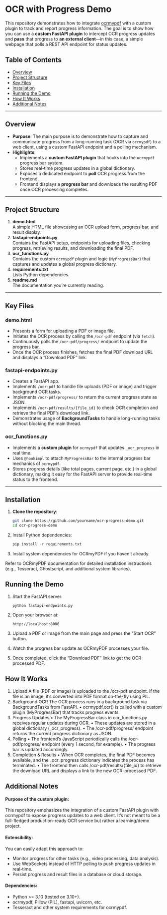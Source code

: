 # OCR with Progress Demo

This repository demonstrates how to integrate [ocrmypdf](https://github.com/ocrmypdf/OCRmyPDF) with a custom plugin to track and report progress information. The goal is to show how you can use a **custom FastAPI plugin** to intercept OCR progress updates and **pass** that progress to **an external client**—in this case, a simple webpage that polls a REST API endpoint for status updates.

## Table of Contents
- [Overview](#overview)
- [Project Structure](#project-structure)
- [Key Files](#key-files)
- [Installation](#installation)
- [Running the Demo](#running-the-demo)
- [How It Works](#how-it-works)
- [Additional Notes](#additional-notes)

---

## Overview

- **Purpose**: The main purpose is to demonstrate how to capture and communicate progress from a long-running task (OCR via `ocrmypdf`) to a web client, using a custom FastAPI endpoint and a polling mechanism.
- **Highlights**:
  - Implements a **custom FastAPI plugin** that hooks into the `ocrmypdf` progress bar system.
  - Stores real-time progress updates in a global dictionary.
  - Exposes a dedicated endpoint to **poll** OCR progress from the frontend.
  - Frontend displays a **progress bar** and downloads the resulting PDF once OCR processing completes.

---

## Project Structure

1. **demo.html**  
   A simple HTML file showcasing an OCR upload form, progress bar, and result display.  
2. **fastapi-endpoints.py**  
   Contains the FastAPI setup, endpoints for uploading files, checking progress, retrieving results, and downloading the final PDF.  
3. **ocr_functions.py**  
   Contains the custom `ocrmypdf` plugin and logic (`MyProgressBar`) that captures and updates a global progress dictionary.
4. **requirements.txt**  
   Lists Python dependencies.
5. **readme.md**  
   The documentation you’re currently reading.

---

## Key Files

### demo.html

- Presents a form for uploading a PDF or image file.
- Initiates the OCR process by calling the `/ocr-pdf` endpoint (via `fetch`).
- Continuously polls the `/ocr-pdf/progress/` endpoint to update the progress bar.
- Once the OCR process finishes, fetches the final PDF download URL and displays a “Download PDF” link.

### fastapi-endpoints.py

- Creates a FastAPI app.
- Implements `/ocr-pdf` to handle file uploads (PDF or image) and trigger background OCR tasks.
- Implements `/ocr-pdf/progress/` to return the current progress state as JSON.
- Implements `/ocr-pdf/results/{file_id}` to check OCR completion and retrieve the final PDF’s download link.
- Demonstrates usage of **BackgroundTasks** to handle long-running tasks without blocking the main thread.

### ocr_functions.py

- Implements a **custom plugin** for `ocrmypdf` that updates `_ocr_progress` in real time.
- Uses `@hookimpl` to attach `MyProgressBar` to the internal progress bar mechanics of `ocrmypdf`.
- Stores progress details (like total pages, current page, etc.) in a global dictionary, making it easy for the FastAPI server to provide real-time status to the frontend.

---

## Installation

1. **Clone the repository**:
   ```bash
   git clone https://github.com/yourname/ocr-progress-demo.git
   cd ocr-progress-demo
   ```

2.	Install Python dependencies:

    ```bash
    pip install -r requirements.txt
    ```

3.	Install system dependencies for OCRmyPDF if you haven’t already.

Refer to OCRmyPDF documentation for detailed installation instructions (e.g., Tesseract, Ghostscript, and additional system libraries).

## Running the Demo

1.	Start the FastAPI server:

    ```python fastapi-endpoints.py```


2.	Open your browser at:

    ```http://localhost:8000```


3.	Upload a PDF or image from the main page and press the “Start OCR” button.
4.	Watch the progress bar update as OCRmyPDF processes your file.
5.	Once completed, click the “Download PDF” link to get the OCR-processed PDF.

## How It Works

1.	Upload
A file (PDF or image) is uploaded to the /ocr-pdf endpoint. If the file is an image, it’s converted into PDF format on-the-fly using PIL.
2.	Background OCR
The OCR process runs in a background task via BackgroundTasks from FastAPI.
	•	ocrmypdf.ocr() is called with a custom plugin (MyProgressBar) that tracks progress events.
3.	Progress Updates
	•	The MyProgressBar class in ocr_functions.py receives regular updates during OCR.
	•	These updates are stored in a global dictionary (_ocr_progress).
	•	The /ocr-pdf/progress/ endpoint returns the current progress dictionary as JSON.
4.	Polling
	•	The frontend’s JavaScript periodically calls the /ocr-pdf/progress/ endpoint (every 1 second, for example).
	•	The progress bar is updated accordingly.
5.	Completion & Results
	•	When OCR completes, the final PDF becomes available, and the _ocr_progress dictionary indicates the process has terminated.
	•	The frontend then calls /ocr-pdf/results/{file_id} to retrieve the download URL and displays a link to the new OCR-processed PDF.

## Additional Notes

#### Purpose of the custom plugin:

This repository emphasizes the integration of a custom FastAPI plugin with ocrmypdf to expose progress updates to a web client. It’s not meant to be a full-fledged production-ready OCR service but rather a learning/demo project.

#### Extensibility:

You can easily adapt this approach to:

-  Monitor progress for other tasks (e.g., video processing, data analysis).
- Use WebSockets instead of HTTP polling to push progress updates in real-time.
- Persist progress and result files in a database or cloud storage.
 
#### Dependencies:

- Python >= 3.10 (tested on 3.10+).
- ocrmypdf, Pillow (PIL), fastapi, uvicorn, etc.
- Tesseract and other system requirements for ocrmypdf.


